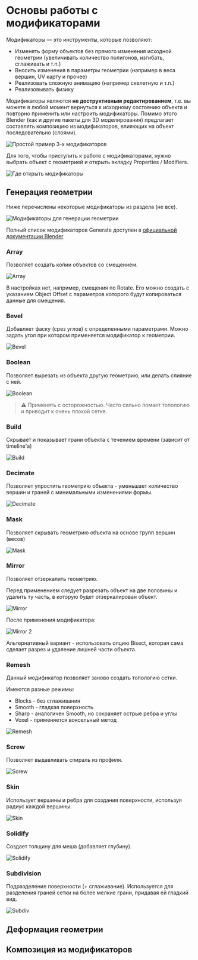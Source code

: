 # Основы работы с модификаторами

Модификаторы — это инструменты, которые позволяют:

* Изменять форму объектов без прямого изменения исходной геометрии (увеличивать количество полигонов, изгибать, сглаживать и т.п.)
* Вносить изменения в параметры геометрии (например в веса вершин, UV карту и прочее)
* Реализовать сложную анимацию (например скелетную и т.п.)
* Реализовывать физику

Модификаторы являются **не деструктивным редактированием**, т.е. вы можете в любой момент вернуться к исходному состоянию объекта и повторно применить или настроить модификаторы. Помимо этого Blender (как и другие пакеты для 3D моделирования) предлагает составлять композицию из модификаторов, влияющих на объект последовательно (слоями).

![Простой пример 3-х модификаторов](assets/03_demo_modifiers.webp)

Для того, чтобы приступить к работе с модификаторами, нужно выбрать объект с геометрией и открыть вкладку Properties / Modifiers.

![Где открыть модификаторы](assets/03_where_to_open_modifiers.png)

## Генерация геометрии

Ниже перечислены некоторые модификаторы из раздела (не все).

![Модификаторы для генерации геометрии](assets/03_generate_modifiers.png)

Полный список модификаторов Generate доступен в [официальной документации Blender](https://docs.blender.org/manual/ru/dev/modeling/modifiers/generate/index.html)

### Array

Позволяет создать копии объектов со смещением.

![Array](assets/03_mod_gen_array.png)

В настройках нет, например, смещения по Rotate. Его можно создать с указанием Object Offset с параметров которого будут копироваться данные для смещения.

### Bevel

Добавляет фаску (срез углов) с определенными параметрами. Можно задать угол при котором применяется модификатор к геометрии.

![Bevel](assets/03_mod_gen_bevel.png)

### Boolean

Позволяет вырезать из объекта другую геометрию, или делать слияние с ней.

![Boolean](assets/03_mod_gen_boolean.png)

> ⚠️ Применять с осторожностью. Часто сильно ломает топологию и приводит к очень плохой сетке.

### Build

Скрывает и показывает грани объекта с течением времени (зависит от timeline'а)

![Build](assets/03_mod_gen_build.webp)

### Decimate

Позволяет упростить геометрию объекта - уменьшает количество вершин и граней с минимальными изменениями формы.

![Decimate](assets/03_mod_gen_decimate.webp)

### Mask

Позволяет скрывать геометрию объекта на основе групп вершин (весов)

![Mask](assets/03_mod_gen_mask.webp)

### Mirror

Позволяет отзеркалить геометрию.

Перед применением следует разрезать объект на две половины и удалить ту часть, в которую будет отзеркалирован объект.

![Mirror](assets/03_mod_gen_mirror.webp)

После применения модификатора:

![Mirror 2](assets/03_mod_gen_mirror2.webp)

Альтернативный вариант - использовать опцию Bisect, которая сама сделает разрез и удаление лишней части объекта.

### Remesh

Данный модификатор позволяет заново создать топологию сетки.

Имеются разные режимы:

* Blocks - без сглаживания
* Smooth - гладкая поверхность
* Sharp - аналогичен Smooth, но сохраняет острые ребра и углы
* Voxel - применяется воксельный метод

![Remesh](assets/03_mod_gen_remesh.png)

### Screw

Позволяет выдавливать спираль из профиля.

![Screw](assets/03_mod_gen_screw.webp)

### Skin

Использует вершины и ребра для создания поверхности, используя радиус каждой вершины.

![Skin](assets/03_mod_gen_skin.png)

### Solidify

Создает толщину для меша (добавляет глубину).

![Solidify](assets/03_mod_gen_solidify.webp)

### Subdivision

Подразделение поверхности (+ сглаживание). Используется для разделения граней сетки на более мелкие грани, придавая ей гладкий вид.

![Subdiv](assets/03_mod_gen_subdiv.webp)

## Деформация геометрии

## Композиция из модификаторов
